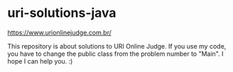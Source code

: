# uri-solutions-java
https://www.urionlinejudge.com.br/

This repository is about solutions to URI Online Judge.
If you use my code, you have to change the public class from the problem number to "Main".
I hope I can help you. :)
